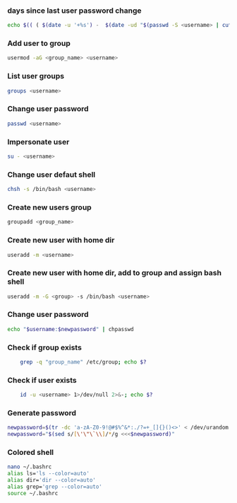 ### days since last user password change

```bash
echo $(( ( $(date -u '+%s') -  $(date -ud "$(passwd -S <username> | cut -d' ' -f3)" +'%s') )/60/60/24 )) days
```

### Add user to group

```bash
usermod -aG <group_name> <username>
```

### List user groups

```bash
groups <username>
```

### Change user password

```bash
passwd <username>
```

### Impersonate user

```bash
su - <username>
```

### Change user defaut shell

```bash
chsh -s /bin/bash <username>
```

### Create new users group

```bash
groupadd <group_name>
```

### Create new user with home dir

```bash
useradd -m <username>
```

### Create new user with home dir, add to group and assign bash shell

```bash
useradd -m -G <group> -s /bin/bash <username>
```

### Change user password

```bash
echo "$username:$newpassword" | chpasswd
```

### Check if group exists

```bash
    grep -q "group_name" /etc/group; echo $?
```

### Check if user exists

```bash
    id -u <username> 1>/dev/null 2>&-; echo $?
```

### Generate password

```bash
newpassword=$(tr -dc 'a-zA-Z0-9!@#$%^&*:./?=+_[]{}()<>' < /dev/urandom | head -c 20)
newpassword="$(sed s/[\'\"\`\\]/*/g <<<$newpassword)"
```

### Colored shell

```bash
nano ~/.bashrc
alias ls='ls --color=auto'
alias dir='dir --color=auto'
alias grep='grep --color=auto'
source ~/.bashrc
```

